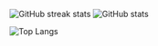 ![GitHub streak stats](https://streak-stats.demolab.com/?user=Clonsaldafon&theme=dark)
![GitHub stats](https://github-readme-stats.vercel.app/api?username=Clonsaldafon&show_icons=true&count_private=true&theme=dark#gh-dark-mode-only)

![Top Langs](https://github-readme-stats.vercel.app/api/top-langs/?username=Clonsaldafon&theme=dark&layout=compact)

